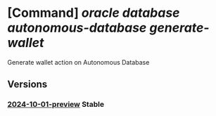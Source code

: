 # [Command] _oracle database autonomous-database generate-wallet_

Generate wallet action on Autonomous Database

## Versions

### [2024-10-01-preview](/Resources/mgmt-plane/L3N1YnNjcmlwdGlvbnMve30vcmVzb3VyY2Vncm91cHMve30vcHJvdmlkZXJzL29yYWNsZS5kYXRhYmFzZS9hdXRvbm9tb3VzZGF0YWJhc2VzL3t9L2dlbmVyYXRld2FsbGV0/2024-10-01-preview.xml) **Stable**

<!-- mgmt-plane /subscriptions/{}/resourcegroups/{}/providers/oracle.database/autonomousdatabases/{}/generatewallet 2024-10-01-preview -->
